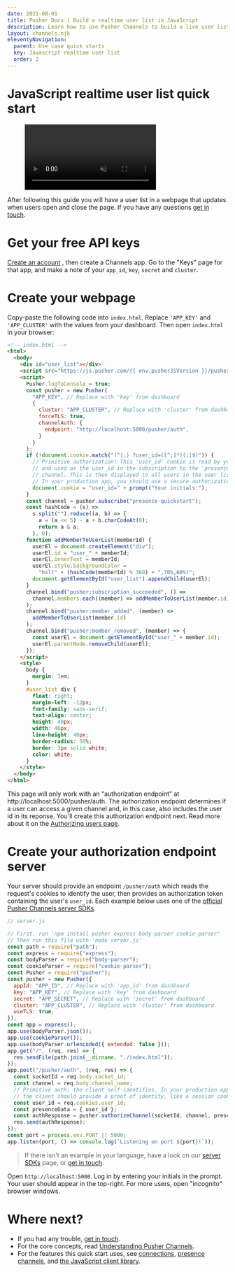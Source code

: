 ```yaml
---
date: 2021-08-01
title: Pusher Docs | Build a realtime user list in JavaScript
description: Learn how to use Pusher Channels to build a live user list in a webpage which updates when users open and close the page.
layout: channels.njk
eleventyNavigation:
  parent: Use case quick starts
  key: Javascript realtime user list
  order: 2
---
```


# JavaScript realtime user list quick start

<figure class="mh0 mv5 pa0 border-box">
  <video src="/docs/static/video/javascript-realtime-user-list.mp4" alt="Video of JavaScript realtime chart" autoPlay muted loop="loop" height="auto" style="max-width: 100%"></video>
</figure>

After following this guide you will have a user list in a webpage that updates when users open and close the page. If you have any questions [get in touch](https://support.pusher.com/hc/en-us/requests/new).

# Get your free API keys

<a href="https://dashboard.pusher.com/accounts/sign_up" target="_blank">Create an account</a> , then create a Channels app. Go to the "Keys" page for that app, and make a note of your `app_id`, `key`, `secret` and `cluster`.

# Create your webpage

Copy-paste the following code into `index.html`. Replace `'APP_KEY'` and `'APP_CLUSTER'` with the values from your dashboard. Then open `index.html` in your browser:

```html
<!-- index.html -->
<html>
  <body>
    <div id="user_list"></div>
    <script src="https://js.pusher.com/{{ env.pusherJSVersion }}/pusher.min.js"></script>
    <script>
      Pusher.logToConsole = true;
      const pusher = new Pusher(
        "APP_KEY", // Replace with 'key' from dashboard
        {
          cluster: "APP_CLUSTER", // Replace with 'cluster' from dashboard
          forceTLS: true,
          channelAuth: {
            endpoint: "http://localhost:5000/pusher/auth",
          }
        }
      );
      if (!document.cookie.match("(^|;) ?user_id=([^;]*)(;|$)")) {
        // Primitive authorization! This 'user_id' cookie is read by your authorization endpoint,
        // and used as the user_id in the subscription to the 'presence-quickstart'
        // channel. This is then displayed to all users in the user list.
        // In your production app, you should use a secure authorization system.
        document.cookie = "user_id=" + prompt("Your initials:");
      }
      const channel = pusher.subscribe("presence-quickstart");
      const hashCode = (s) =>
        s.split("").reduce((a, b) => {
          a = (a << 5) - a + b.charCodeAt(0);
          return a & a;
        }, 0);
      function addMemberToUserList(memberId) {
        userEl = document.createElement("div");
        userEl.id = "user_" + memberId;
        userEl.innerText = memberId;
        userEl.style.backgroundColor =
          "hsl(" + (hashCode(memberId) % 360) + ",70%,60%)";
        document.getElementById("user_list").appendChild(userEl);
      }
      channel.bind("pusher:subscription_succeeded", () =>
        channel.members.each((member) => addMemberToUserList(member.id))
      );
      channel.bind("pusher:member_added", (member) =>
        addMemberToUserList(member.id)
      );
      channel.bind("pusher:member_removed", (member) => {
        const userEl = document.getElementById("user_" + member.id);
        userEl.parentNode.removeChild(userEl);
      });
    </script>
    <style>
      body {
        margin: 1em;
      }
      #user_list div {
        float: right;
        margin-left: -12px;
        font-family: sans-serif;
        text-align: center;
        height: 40px;
        width: 40px;
        line-height: 40px;
        border-radius: 50%;
        border: 3px solid white;
        color: white;
      }
    </style>
  </body>
</html>
```

This page will only work with an "authorization endpoint" at http://localhost:5000/pusher/auth. The authorization endpoint determines if a user can access a given channel and, in this case, also includes the user id in its reponse. You'll create this authorization endpoint next. Read more about it on the [Authorizing users page](/docs/channels/server_api/authorizing-users).


# Create your authorization endpoint server

Your server should provide an endpoint `/pusher/auth` which reads the request's cookies to identify the user, then provides an authorization token containing the user's `user_id`. Each example below uses one of the [official Pusher Channels server SDKs](/docs/channels/channels_libraries/libraries).

```js
// server.js

// First, run 'npm install pusher express body-parser cookie-parser'
// Then run this file with 'node server.js'
const path = require("path");
const express = require("express");
const bodyParser = require("body-parser");
const cookieParser = require("cookie-parser");
const Pusher = require("pusher");
const pusher = new Pusher({
  appId: "APP_ID", // Replace with 'app_id' from dashboard
  key: "APP_KEY", // Replace with 'key' from dashboard
  secret: "APP_SECRET", // Replace with 'secret' from dashboard
  cluster: "APP_CLUSTER", // Replace with 'cluster' from dashboard
  useTLS: true,
});
const app = express();
app.use(bodyParser.json());
app.use(cookieParser());
app.use(bodyParser.urlencoded({ extended: false }));
app.get("/", (req, res) => {
  res.sendFile(path.join(__dirname, "./index.html"));
});
app.post("/pusher/auth", (req, res) => {
  const socketId = req.body.socket_id;
  const channel = req.body.channel_name;
  // Primitive auth: the client self-identifies. In your production app,
  // the client should provide a proof of identity, like a session cookie.
  const user_id = req.cookies.user_id;
  const presenceData = { user_id };
  const authResponse = pusher.authorizeChannel(socketId, channel, presenceData);
  res.send(authResponse);
});
const port = process.env.PORT || 5000;
app.listen(port, () => console.log(`Listening on port ${port}!`));
```

> If there isn't an example in your language, have a look on our [server SDKs](/docs/channels/channels_libraries/libraries) page, or [get in touch](https://support.pusher.com/hc/en-us/requests/new).

Open `http://localhost:5000`. Log in by entering your initials in the prompt. Your user should appear in the top-right. For more users, open "incognito" browser windows.

# Where next?

- If you had any trouble, [get in touch](https://pusher.com/support).
- For the core concepts, read [Understanding Pusher Channels](/docs/channels).
- For the features this quick start uses, see [connections](/docs/channels/using_channels/connection), [presence channels](/docs/channels/using_channels/presence-channels), and [the JavaScript client library](/docs/channels/using_channels/client-api-overview).

